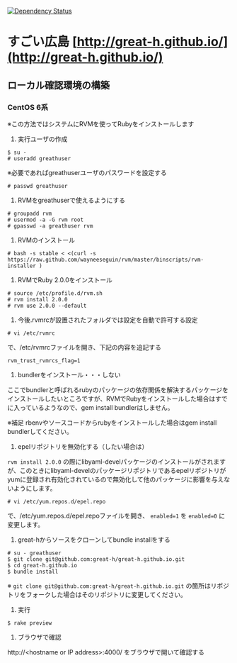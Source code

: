 [![Dependency Status](https://gemnasium.com/great-h/great-h.github.io.png)](https://gemnasium.com/great-h/great-h.github.io)

# すごい広島 [http://great-h.github.io/](http://great-h.github.io/)

## ローカル確認環境の構築

### CentOS 6系

※この方法ではシステムにRVMを使ってRubyをインストールします

1. 実行ユーザの作成

```
$ su -
# useradd greathuser
```
※必要であればgreathuserユーザのパスワードを設定する
```
# passwd greathuser
```

1. RVMをgreathuserで使えるようにする

```
# groupadd rvm
# usermod -a -G rvm root
# gpasswd -a greathuser rvm
```

1. RVMのインストール

```
# bash -s stable < <(curl -s https://raw.github.com/wayneeseguin/rvm/master/binscripts/rvm-installer )
```

1. RVMでRuby 2.0.0をインストール

```
# source /etc/profile.d/rvm.sh
# rvm install 2.0.0
# rvm use 2.0.0 --default
```

1. 今後.rvmrcが設置されたフォルダでは設定を自動で許可する設定

```
# vi /etc/rvmrc
```
で、/etc/rvmrcファイルを開き、下記の内容を追記する
```
rvm_trust_rvmrcs_flag=1
```

1. bundlerをインストール・・・しない

ここでbundlerと呼ばれるrubyのパッケージの依存関係を解決するパッケージをインストールしたいところですが、RVMでRubyをインストールした場合はすでに入っているようなので、gem install bundlerはしません。

※補足
rbenvやソースコードからrubyをインストールした場合はgem install bundlerしてください。

1. epelリポジトリを無効化する（したい場合は）

`rvm install 2.0.0` の際にlibyaml-develパッケージのインストールがされますが、このときにlibyaml-develのパッケージリポジトリであるepelリポジトリがyumに登録され有効化されているので無効化して他のパッケージに影響を与えないようにします。
```
# vi /etc/yum.repos.d/epel.repo
```
で、/etc/yum.repos.d/epel.repoファイルを開き、 `enabled=1` を `enabled=0` に変更します。

1. great-hからソースをクローンしてbundle installをする

```
# su - greathuser
$ git clone git@github.com:great-h/great-h.github.io.git
$ cd great-h.github.io
$ bundle install
```
※ `git clone git@github.com:great-h/great-h.github.io.git` の箇所はリポジトリをフォークした場合はそのリポジトリに変更してください。

1. 実行

```
$ rake preview
```

1. ブラウザで確認

http://&lt;hostname or IP address&gt;:4000/ をブラウザで開いて確認する
